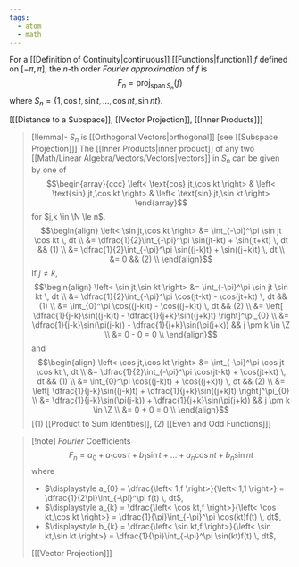 ```yaml
---
tags:
  - atom
  - math
---
```

For a [[Definition of Continuity|continuous]] [[Functions|function]] $f$ defined on $\left[ -\pi,\pi \right]$, the $n$-th order *Fourier approximation* of $f$ is
$$F_{n} = \text{proj}_{\text{span}\,S_{n}}(f)$$
where $S_{n} = \{ 1,\cos t,\sin t,\dots,\cos nt,\sin nt \}$.

\[[[Distance to a Subspace]], [[Vector Projection]], [[Inner Products]]\]

> [!lemma]- $S_{n}$ is [[Orthogonal Vectors|orthogonal]] \[see [[Subspace Projection]]\]
> The [[Inner Products|inner product]] of any two [[Math/Linear Algebra/Vectors/Vectors|vectors]] in $S_{n}$ can be given by one of
> $$\begin{array}{ccc}
> 	\left< \text{cos} jt,\cos kt \right> &
> 	\left< \text{sin} jt,\cos kt \right> &
> 	\left< \text{sin} jt,\sin kt \right>
> \end{array}$$
> for $j,k \in \N \le n$.
> $$\begin{align}
> 	\left< \sin jt,\cos kt \right> &= \int_{-\pi}^\pi \sin jt \cos kt \, dt \\
> 	&= \dfrac{1}{2}\int_{-\pi}^\pi \sin(jt-kt) + \sin(jt+kt) \, dt && (1) \\
> 	&= \dfrac{1}{2}\int_{-\pi}^\pi \sin((j-k)t) + \sin((j+k)t) \, dt \\
> 	&= 0 && (2) \\
> \end{align}$$
> If $j \ne k$,
> $$\begin{align}
> 	\left< \sin jt,\sin kt \right> &= \int_{-\pi}^\pi \sin jt \sin kt \, dt \\
> 	&= \dfrac{1}{2}\int_{-\pi}^\pi \cos(jt-kt) - \cos(jt+kt) \, dt && (1) \\
> 	&= \int_{0}^\pi \cos((j-k)t) - \cos((j+k)t) \, dt && (2) \\
> 	&= \left[ \dfrac{1}{j-k}\sin((j-k)t) - \dfrac{1}{j+k}\sin((j+k)t) \right]^\pi_{0} \\
> 	&= \dfrac{1}{j-k}\sin(\pi(j-k)) - \dfrac{1}{j+k}\sin(\pi(j+k)) && j \pm k \in \Z \\
> 	&= 0 - 0 = 0 \\
> \end{align}$$
> and
> $$\begin{align}
> 	\left< \cos jt,\cos kt \right> &= \int_{-\pi}^\pi \cos jt \cos kt \, dt \\
> 	&= \dfrac{1}{2}\int_{-\pi}^\pi \cos(jt-kt) + \cos(jt+kt) \, dt && (1) \\
> 	&= \int_{0}^\pi \cos((j-k)t) + \cos((j+k)t) \, dt && (2) \\
> 	&= \left[ \dfrac{1}{j-k}\sin((j-k)t) + \dfrac{1}{j+k}\sin((j+k)t) \right]^\pi_{0} \\
> 	&= \dfrac{1}{j-k}\sin(\pi(j-k)) + \dfrac{1}{j+k}\sin(\pi(j+k)) && j \pm k \in \Z \\
> 	&= 0 + 0 = 0 \\
> \end{align}$$
> \[$(1)$ [[Product to Sum Identities]], $(2)$ [[Even and Odd Functions]]\]


> [!note] *Fourier* Coefficients
> $$F_{n} = a_{0} + a_{1}\cos t + b_{1}\sin t + \dots + a_{n}\cos nt+b_{n}\sin nt$$
> where
> - $\displaystyle a_{0} = \dfrac{\left< 1,f \right>}{\left< 1,1 \right>} = \dfrac{1}{2\pi}\int_{-\pi}^\pi f(t) \, dt$,
> - $\displaystyle a_{k} = \dfrac{\left< \cos kt,f \right>}{\left< \cos kt,\cos kt \right>} = \dfrac{1}{\pi}\int_{-\pi}^\pi \cos(kt)f(t) \, dt$,
> - $\displaystyle b_{k} = \dfrac{\left< \sin kt,f \right>}{\left< \sin kt,\sin kt \right>} = \dfrac{1}{\pi}\int_{-\pi}^\pi \sin(kt)f(t) \, dt$,
> 
> \[[[Vector Projection]]\]